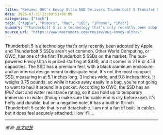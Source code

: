 ```yaml
---
title: "Review: OWC's Envoy Ultra SSD Delivers Thunderbolt 5 Transfer Speeds"
date: 2025-07-31T23:09:51+08:00
categories: ["tech"]
tags: ["Apple", "Rumors", "Mac", "iOS", "iPhone", "iPad"]
summary: "Thunderbolt 5 is a technology that's only recently been adopted by Apple, and Thunderbolt 5 SSDs aren't yet common. Other World Computing, or OWC, has one of the first Thunderbolt 5 SSDs on the market"
source_url: "https://www.macrumors.com/review/owc-envoy-ultra/"
---
```


Thunderbolt 5 is a technology that's only recently been adopted by Apple, and Thunderbolt 5 SSDs aren't yet common. Other World Computing, or OWC, has one of the first Thunderbolt 5 SSDs on the market. The bus-powered Envoy Ultra is priced starting at &#36;330, and it comes in 2TB or 4TB capacities. The SSD has a premium feel, with a black aluminum enclosure and an internal design meant to dissipate heat. It's not the most compact SSD, measuring in at 5.1 inches long, 3 inches wide, and 0.8 inches thick. It weighs 0.75 pounds, so while it tucks away easily in a bag, you're not going to want to haul it around in a pocket. According to OWC, the SSD has an IP67 dust and water resistance rating, so it can hold up to temporary immersion in water (though make sure the cable end is dry before use). It's hefty and durable, but on a negative note, it has a built-in 9-inch Thunderbolt 5 cable that is not detachable. I am not a fan of built-in cables, but it does feel securely attached. How it'll...

---

*来源: [原文链接](https://www.macrumors.com/review/owc-envoy-ultra/)*
